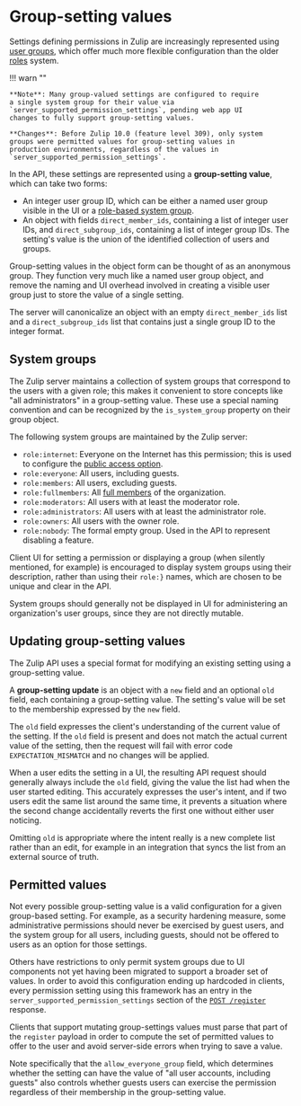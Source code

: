 # Group-setting values

Settings defining permissions in Zulip are increasingly represented
using [user groups](/help/user-groups), which offer much more flexible
configuration than the older [roles](/api/roles-and-permissions) system.

!!! warn ""

    **Note**: Many group-valued settings are configured to require
    a single system group for their value via
    `server_supported_permission_settings`, pending web app UI
    changes to fully support group-setting values.

    **Changes**: Before Zulip 10.0 (feature level 309), only system
    groups were permitted values for group-setting values in
    production environments, regardless of the values in
    `server_supported_permission_settings`.

In the API, these settings are represented using a **group-setting
value**, which can take two forms:

- An integer user group ID, which can be either a named user group
  visible in the UI or a [role-based system group](#system-groups).
- An object with fields `direct_member_ids`, containing a list of
  integer user IDs, and `direct_subgroup_ids`, containing a list of
  integer group IDs. The setting's value is the union of the
  identified collection of users and groups.

Group-setting values in the object form can be thought of as an
anonymous group. They function very much like a named user group
object, and remove the naming and UI overhead involved in creating
a visible user group just to store the value of a single setting.

The server will canonicalize an object with an empty `direct_member_ids`
list and a `direct_subgroup_ids` list that contains just a single group
ID to the integer format.

## System groups

The Zulip server maintains a collection of system groups that
correspond to the users with a given role; this makes it convenient to
store concepts like "all administrators" in a group-setting
value. These use a special naming convention and can be recognized by
the `is_system_group` property on their group object.

The following system groups are maintained by the Zulip server:

- `role:internet`: Everyone on the Internet has this permission; this
  is used to configure the [public access
  option](/help/public-access-option).
- `role:everyone`: All users, including guests.
- `role:members`: All users, excluding guests.
- `role:fullmembers`: All [full
  members](https://zulip.com/api/roles-and-permissions#determining-if-a-user-is-a-full-member)
  of the organization.
- `role:moderators`: All users with at least the moderator role.
- `role:administrators`: All users with at least the administrator
  role.
- `role:owners`: All users with the owner role.
- `role:nobody`: The formal empty group. Used in the API to represent
  disabling a feature.

Client UI for setting a permission or displaying a group (when
silently mentioned, for example) is encouraged to display system
groups using their description, rather than using their `role:}`
names, which are chosen to be unique and clear in the API.

System groups should generally not be displayed in UI for
administering an organization's user groups, since they are not
directly mutable.

## Updating group-setting values

The Zulip API uses a special format for modifying an existing setting
using a group-setting value.

A **group-setting update** is an object with a `new` field and an
optional `old` field, each containing a group-setting value. The
setting's value will be set to the membership expressed by the `new`
field.

The `old` field expresses the client's understanding of the current
value of the setting. If the `old` field is present and does not match
the actual current value of the setting, then the request will fail
with error code `EXPECTATION_MISMATCH` and no changes will be applied.

When a user edits the setting in a UI, the resulting API request
should generally always include the `old` field, giving the value
the list had when the user started editing. This accurately expresses
the user's intent, and if two users edit the same list around the
same time, it prevents a situation where the second change
accidentally reverts the first one without either user noticing.

Omitting `old` is appropriate where the intent really is a new complete
list rather than an edit, for example in an integration that syncs the
list from an external source of truth.

## Permitted values

Not every possible group-setting value is a valid configuration for a
given group-based setting. For example, as a security hardening
measure, some administrative permissions should never be exercised by
guest users, and the system group for all users, including guests,
should not be offered to users as an option for those settings.

Others have restrictions to only permit system groups due to UI
components not yet having been migrated to support a broader set of
values. In order to avoid this configuration ending up hardcoded in
clients, every permission setting using this framework has an entry in
the `server_supported_permission_settings` section of the [`POST
/register`](/api/register-queue) response.

Clients that support mutating group-settings values must parse that
part of the `register` payload in order to compute the set of
permitted values to offer to the user and avoid server-side errors
when trying to save a value.

Note specifically that the `allow_everyone_group` field, which
determines whether the setting can have the value of "all user
accounts, including guests" also controls whether guests users can
exercise the permission regardless of their membership in the
group-setting value.

